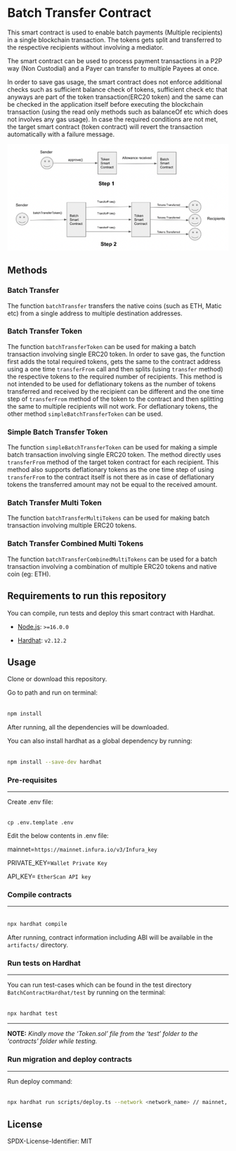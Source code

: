 # Batch Transfer Contract

This smart contract is used to enable batch payments (Multiple recipients) in a single blockchain transaction. The tokens gets split and transferred to the respective recipients without involving a mediator.

The smart contract can be used to process payment transactions in a P2P way (Non Custodial) and a Payer can transfer to multiple Payees at once.

In order to save gas usage, the smart contract does not enforce additional checks such as sufficient balance check of tokens, sufficient check etc that anyways are part of the token transaction(ERC20 token) and the same can be checked in the application itself before executing the blockchain transaction (using the read only methods such as balanceOf etc which does not involves any gas usage). In case the required conditions are not met, the target smart contract (token contract) will revert the transaction automatically with a failure message.

<img src="images/BatchTransferToken.png" alt="Alt text" title="Optional title" width="800">

## Methods

### Batch Transfer

The function `batchTransfer` transfers the native coins (such as ETH, Matic etc) from a single address to multiple destination addresses.

### Batch Transfer Token

The function `batchTransferToken` can be used for making a batch transaction involving single ERC20 token. In order to save gas, the function first adds the total required tokens, gets the same to the contract address using a one time `transferFrom` call and then splits (using `transfer` method) the respective tokens to the required number of recipients. This method is not intended to be used for deflationary tokens as the number of tokens transferred and received by the recipient can be different and the one time step of `transferFrom` method of the token to the contract and then splitting the same to multiple recipients will not work. For deflationary tokens, the other method `simpleBatchTransferToken` can be used.

### Simple Batch Transfer Token

The function `simpleBatchTransferToken` can be used for making a simple batch transaction involving single ERC20 token. The method directly uses `transferFrom` method of the target token contract for each recipient. This method also supports deflationary tokens as the one time step of using `transferFrom` to the contract itself is not there as in case of deflationary tokens the transferred amount may not be equal to the received amount.

### Batch Transfer Multi Token

The function `batchTransferMultiTokens` can be used for making batch transaction involving multiple ERC20 tokens.

### Batch Transfer Combined Multi Tokens

The function `batchTransferCombinedMultiTokens` can be used for a batch transaction involving a combination of multiple ERC20 tokens and native coin (eg: ETH).

## Requirements to run this repository

You can compile, run tests and deploy this smart contract with Hardhat.

- [Node.js](https://nodejs.org/download/release/v16.10.0/): `>=16.0.0`

- [Hardhat](https://docs.openzeppelin.com/upgrades-plugins/1.x/hardhat-upgrades): `v2.12.2`

## Usage

Clone or download this repository.

Go to path and run on terminal:

```sh

npm install

```

After running, all the dependencies will be downloaded.

You can also install hardhat as a global dependency by running:

```sh

npm install --save-dev hardhat

```

### Pre-requisites

---

Create .env file:

```

cp .env.template .env

```

Edit the below contents in .env file:

mainnet=`https://mainnet.infura.io/v3/Infura_key`

PRIVATE_KEY=`Wallet Private Key`

API_KEY= `EtherScan API key`

### Compile contracts

---

```sh

npx hardhat compile

```

After running, contract information including ABI will be available in the `artifacts/` directory.

### Run tests on Hardhat

---

You can run test-cases which can be found in the test directory `BatchContractHardhat/test` by running on the terminal:

```sh

npx hardhat test

```

---

**NOTE:**
_Kindly move the ‘Token.sol’ file from the ‘test’ folder to the ‘contracts’ folder while testing._

### Run migration and deploy contracts

---

Run deploy command:

```sh

npx hardhat run scripts/deploy.ts --network <network_name> // mainnet, rinkeby, goerli...

```

## License

SPDX-License-Identifier: MIT

###
